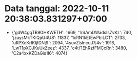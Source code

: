 # Data tanggal: 2022-10-11 20:38:03.831297+07:00

* {'gdW4gqTB9OHKWETH': 1669, '1rSAmDWadsIs7vKz': 740, 'jzuysMkTKlQpU4U8': 11837, '1cRN1kEtEwPbILCT': 2733, 'uRPXcKrlKljfDNj9': 2094, '4suvZislncuJ7j4v': 1916, 'LwT1pXCJKuUxZeez': 4337, 'c4tITEhRzfFMCcRn': 3480, 'C2a4xxKZDaGis1I6': 4074}
